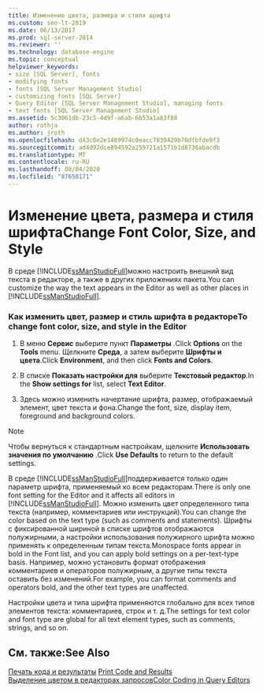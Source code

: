 ```yaml
---
title: Изменение цвета, размера и стиля шрифта
ms.custom: seo-lt-2019
ms.date: 06/13/2017
ms.prod: sql-server-2014
ms.reviewer: ''
ms.technology: database-engine
ms.topic: conceptual
helpviewer_keywords:
- size [SQL Server], fonts
- modifying fonts
- fonts [SQL Server Management Studio]
- customizing fonts [SQL Server]
- Query Editor [SQL Server Management Studio], managing fonts
- text fonts [SQL Server Management Studio]
ms.assetid: 5c3061db-23c5-4d9f-a6ab-6b53a1a83f88
author: rothja
ms.author: jroth
ms.openlocfilehash: d43c0e2e1489974c0eacc7839429b70dfbfde9f3
ms.sourcegitcommit: ad4d92dce894592a259721a1571b1d8736abacdb
ms.translationtype: MT
ms.contentlocale: ru-RU
ms.lasthandoff: 08/04/2020
ms.locfileid: "87658171"
---
```

# <a name="change-font-color-size-and-style"></a><span data-ttu-id="5cf70-102">Изменение цвета, размера и стиля шрифта</span><span class="sxs-lookup"><span data-stu-id="5cf70-102">Change Font Color, Size, and Style</span></span>
  <span data-ttu-id="5cf70-103">В среде [!INCLUDE[ssManStudioFull](../../includes/ssmanstudiofull-md.md)]можно настроить внешний вид текста в редакторе, а также в других приложениях пакета.</span><span class="sxs-lookup"><span data-stu-id="5cf70-103">You can customize the way the text appears in the Editor as well as other places in [!INCLUDE[ssManStudioFull](../../includes/ssmanstudiofull-md.md)].</span></span>  
  
### <a name="to-change-font-color-size-and-style-in-the-editor"></a><span data-ttu-id="5cf70-104">Как изменить цвет, размер и стиль шрифта в редакторе</span><span class="sxs-lookup"><span data-stu-id="5cf70-104">To change font color, size, and style in the Editor</span></span>  
  
1.  <span data-ttu-id="5cf70-105">В меню **Сервис** выберите пункт **Параметры** .</span><span class="sxs-lookup"><span data-stu-id="5cf70-105">Click **Options** on the **Tools** menu.</span></span> <span data-ttu-id="5cf70-106">Щелкните **Среда**, а затем выберите **Шрифты и цвета**.</span><span class="sxs-lookup"><span data-stu-id="5cf70-106">Click **Environment**, and then click **Fonts and Colors**.</span></span>  
  
2.  <span data-ttu-id="5cf70-107">В списке **Показать настройки для** выберите **Текстовый редактор**.</span><span class="sxs-lookup"><span data-stu-id="5cf70-107">In the **Show settings for** list, select **Text Editor**.</span></span>  
  
3.  <span data-ttu-id="5cf70-108">Здесь можно изменить начертание шрифта, размер, отображаемый элемент, цвет текста и фона.</span><span class="sxs-lookup"><span data-stu-id="5cf70-108">Change the font, size, display item, foreground and background colors.</span></span>  
  
> [!NOTE]  
>  <span data-ttu-id="5cf70-109">Чтобы вернуться к стандартным настройкам, щелкните **Использовать значения по умолчанию** .</span><span class="sxs-lookup"><span data-stu-id="5cf70-109">Click **Use Defaults** to return to the default settings.</span></span>  
  
 <span data-ttu-id="5cf70-110">В среде [!INCLUDE[ssManStudioFull](../../includes/ssmanstudiofull-md.md)]поддерживается только один параметр шрифта, применяемый ко всем редакторам.</span><span class="sxs-lookup"><span data-stu-id="5cf70-110">There is only one font setting for the Editor and it affects all editors in [!INCLUDE[ssManStudioFull](../../includes/ssmanstudiofull-md.md)].</span></span> <span data-ttu-id="5cf70-111">Можно изменить цвет определенного типа текста (например, комментариев или инструкций).</span><span class="sxs-lookup"><span data-stu-id="5cf70-111">You can change the color based on the text type (such as comments and statements).</span></span> <span data-ttu-id="5cf70-112">Шрифты с фиксированной шириной в списке шрифтов отображаются полужирными, а настройки использования полужирного шрифта можно применять к определенным типам текста.</span><span class="sxs-lookup"><span data-stu-id="5cf70-112">Monospace fonts appear in bold in the Font list, and you can apply bold settings on a per-text-type basis.</span></span> <span data-ttu-id="5cf70-113">Например, можно установить формат отображения комментариев и операторов полужирным, а другие типы текста оставить без изменений.</span><span class="sxs-lookup"><span data-stu-id="5cf70-113">For example, you can format comments and operators bold, and the other text types are unaffected.</span></span>  
  
 <span data-ttu-id="5cf70-114">Настройки цвета и типа шрифта применяются глобально для всех типов элементов текста: комментариев, строк и т. д.</span><span class="sxs-lookup"><span data-stu-id="5cf70-114">The settings for text color and font type are global for all text element types, such as comments, strings, and so on.</span></span>  
  
## <a name="see-also"></a><span data-ttu-id="5cf70-115">См. также:</span><span class="sxs-lookup"><span data-stu-id="5cf70-115">See Also</span></span>  
 <span data-ttu-id="5cf70-116">[Печать кода и результаты](print-code-and-results.md) </span><span class="sxs-lookup"><span data-stu-id="5cf70-116">[Print Code and Results](print-code-and-results.md) </span></span>  
 [<span data-ttu-id="5cf70-117">Выделение цветом в редакторах запросов</span><span class="sxs-lookup"><span data-stu-id="5cf70-117">Color Coding in Query Editors</span></span>](color-coding-in-query-editors.md)  
  
  
